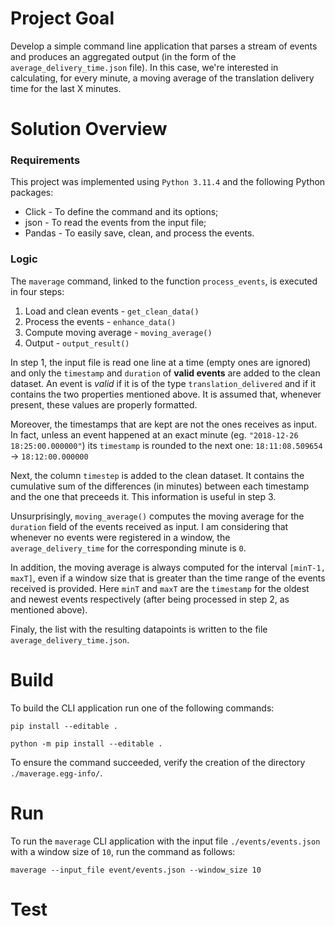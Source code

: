 # Project Goal

Develop a simple command line application that parses a stream of events and produces an aggregated output (in the form of the `average_delivery_time.json` file). In this case, we're interested in calculating, for every minute, a moving average of the translation delivery time for the last X minutes.

# Solution Overview

### Requirements

This project was implemented using `Python 3.11.4` and the following Python packages:

+ Click - To define the command and its options;
+ json - To read the events from the input file;
+ Pandas - To easily save, clean, and process the events.

### Logic

The `maverage` command, linked to the function `process_events`, is executed in four steps:

1. Load and clean events - `get_clean_data()`
2. Process the events - `enhance_data()`
3. Compute moving average - `moving_average()`
4. Output - `output_result()`

In step 1, the input file is read one line at a time (empty ones are ignored) and only the `timestamp` and `duration` of **valid events** are added to the clean dataset. An event is _valid_ if it is of the type `translation_delivered` and if it contains the two properties mentioned above. It is assumed that, whenever present, these values are properly formatted.

Moreover, the timestamps that are kept are not the ones receives as input.
In fact, unless an event happened at an exact minute (eg. `"2018-12-26 18:25:00.000000"`) its `timestamp` is rounded to the next one:
`18:11:08.509654` -> `18:12:00.000000`

Next, the column `timestep` is added to the clean dataset. It contains the cumulative sum of the differences (in minutes) between each timestamp and the one that preceeds it.
This information is useful in step 3.

Unsurprisingly, `moving_average()` computes the moving average for the `duration` field of the events received as input. I am considering that whenever no events were registered in a window, the `average_delivery_time` for the corresponding minute is `0`.

In addition, the moving average is always computed for the interval `[minT-1, maxT]`, even if a window size that is greater than the time range of the events received is provided. Here `minT` and `maxT` are the `timestamp` for the oldest and newest events respectively (after being processed in step 2, as mentioned above).

Finaly, the list with the resulting datapoints is written to the file `average_delivery_time.json`.

# Build

To build the CLI application run one of the following commands:

	pip install --editable .

	python -m pip install --editable .

To ensure the command succeeded, verify the creation of the directory `./maverage.egg-info/`.

# Run

To run the `maverage` CLI application with the input file `./events/events.json` with a window size of `10`, run the command as follows:

	maverage --input_file event/events.json --window_size 10

# Test
